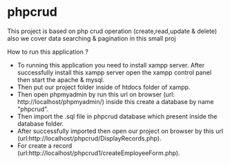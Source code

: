 # phpcrud
This project is based on php crud operation (create,read,update &amp; delete) also we cover data searching &amp; pagination in this small proj 

How to run this application ?
- To running this application you need to install xampp server. After successfully install this xampp server open the xampp control panel then start the apache & mysql.
- Then put our project folder inside of htdocs folder of xampp.
- Then open phpmyadmin by run this url on browser (url: http://localhost/phpmyadmin/) inside this create a database by name "phpcrud".
- Then import the .sql file in phpcrud database which present inside the database folder.
- After successfully imported then open our project on browser by this url (url:http://localhost/phpcrud/DisplayRecords.php).
- For create a record (url:http://localhost/phpcrud1/createEmployeeForm.php).
